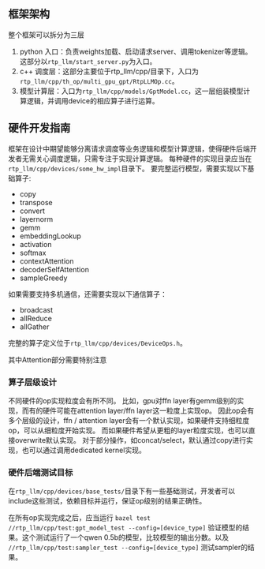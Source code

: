 ## 框架架构

整个框架可以拆分为三层
1. python 入口：负责weights加载、启动请求server、调用tokenizer等逻辑。这部分以`rtp_llm/start_server.py`为入口。
2. c++ 调度层：这部分主要位于rtp_llm/cpp/目录下，入口为`rtp_llm/cpp/th_op/multi_gpu_gpt/RtpLLMOp.cc`。
3. 模型计算层：入口为`rtp_llm/cpp/models/GptModel.cc`，这一层组装模型计算逻辑，并调用device的相应算子进行运算。

## 硬件开发指南

框架在设计中期望能够分离请求调度等业务逻辑和模型计算逻辑，使得硬件后端开发者无需关心调度逻辑，只需专注于实现计算逻辑。
每种硬件的实现目录应当在`rtp_llm/cpp/devices/some_hw_impl`目录下。
要完整运行模型，需要实现以下基础算子:

 - copy
 - transpose
 - convert
 - layernorm
 - gemm
 - embeddingLookup
 - activation
 - softmax
 - contextAttention
 - decoderSelfAttention
 - sampleGreedy

如果需要支持多机通信，还需要实现以下通信算子：
 - broadcast
 - allReduce
 - allGather

完整的算子定义位于`rtp_llm/cpp/devices/DeviceOps.h`。

其中Attention部分需要特别注意

### 算子层级设计

不同硬件的op实现粒度会有所不同。
比如，gpu对ffn layer有gemm级别的实现，而有的硬件可能在attention layer/ffn layer这一粒度上实现op。
因此op会有多个层级的设计，ffn / attention layer会有一个默认实现，如果硬件支持细粒度op，可以从细粒度开始实现。
而如果硬件希望从更粗的layer粒度实现，也可以直接overwrite默认实现。
对于部分操作，如concat/select，默认通过copy进行实现，也可以通过调用dedicated kernel实现。

### 硬件后端测试目标

在`rtp_llm/cpp/devices/base_tests/`目录下有一些基础测试，开发者可以include这些测试，依赖目标并运行，保证op级别的结果正确性。

在所有op实现完成之后，应当运行
`bazel test   //rtp_llm/cpp/test:gpt_model_test --config=[device_type]`
验证模型的结果。这个测试运行了一个qwen 0.5b的模型，比较模型的输出分数。以及
`//rtp_llm/cpp/test:sampler_test --config=[device_type]`
测试sampler的结果。
